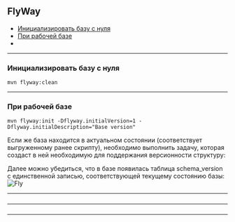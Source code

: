 ## FlyWay

- [Инициализировать базу с нуля](#Инициализировать-базу-с-нуля)
- [При рабочей базе](#При-рабочей-базе)
- [](#)

---

### Инициализировать базу с нуля
```
mvn flyway:clean
```

---

### При рабочей базе
```
mvn flyway:init -Dflyway.initialVersion=1 -Dflyway.initialDescription="Base version"
```
Если же база находится в актуальном состоянии (соответствует выгруженному ранее скрипту), необходимо 
выполнить задачу, которая создаст в ней необходимую для поддержания версионности структуру:

Далее можно убедиться, что в базе появилась таблица schema_version с единственной записью, соответствующей 
текущему состоянию базы:
![Fly](img/1.png) 

---

### 


---

### 


---